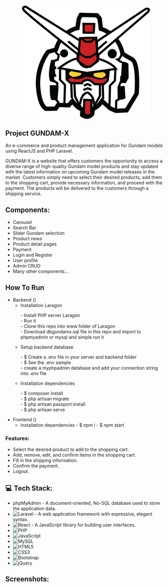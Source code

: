 <p align="center"><a href="https://laravel.com" target="_blank"><img src="public/images/logo-gundam.png" width="400" alt="Laravel Logo"></a></p>


## Project GUNDAM-X
An e-commerce and product management application for Gundam models using ReactJS and PHP Laravel.

GUNDAM-X is a website that offers customers the opportunity to access a diverse range of high-quality Gundam model products and stay updated with the latest information on upcoming Gundam model releases in the market. Customers simply need to select their desired products, add them to the shopping cart, provide necessary information, and proceed with the payment. The products will be delivered to the customers through a shipping service.

## Components:

- Carousel
- Search Bar
- Slider Gundam selection
- Product news
- Product detail pages
- Payment
- Login and Register
- User profile
- Admin CRUD
- Many other components...

## How To Run
- Backend ()
    + Installation Laragon
        <p>
            - Install PHP server Laragon <br>
            - Run it <br>
            - Clone this repo into www folder of Laragon<br>
            - Download dbgundamx.sql file in this repo and import to phpmyadmin or mysql and simple run it
        </p>
    + Setup backend database
          <p>
            - $ Create a .env file in your server and backend folder <br>
            - $ See the .env sample <br>
            - create a myphpadmin database and add your connection string into .env file
          </p>
    + Installation dependencies
          <p>
            - $ composer install <br>
            - $ php artisan migrate <br>
            - $ php artisan passport:install <br>
            - $ php artisan serve
           </p>
- Frontend ()
    + Installation dependencies
            - $ npm i
            - $ npm start


### Features:
- Select the desired product to add to the shopping cart.
- Add, remove, edit, and confirm items in the shopping cart.
- Fill in the shipping information.
- Confirm the payment.
- Logout.

## 💻 Tech Stack:
-   phpMyAdmin - A document-oriented, No-SQL database used to store the application data.
-   ![Laravel](https://img.shields.io/badge/laravel-%23FF2D20.svg?style=for-the-badge&logo=laravel&logoColor=white) - A web application framework with expressive, elegant syntax.
-   ![React](https://img.shields.io/badge/react-%2320232a.svg?style=for-the-badge&logo=react&logoColor=%2361DAFB)  - A JavaScript library for building user interfaces.
-   ![PHP](https://img.shields.io/badge/php-%23777BB4.svg?style=for-the-badge&logo=php&logoColor=white)
-   ![JavaScript](https://img.shields.io/badge/javascript-%23323330.svg?style=for-the-badge&logo=javascript&logoColor=%23F7DF1E) 
-   ![MySQL](https://img.shields.io/badge/mysql-%2300f.svg?style=for-the-badge&logo=mysql&logoColor=white)
-   ![HTML5](https://img.shields.io/badge/html5-%23E34F26.svg?style=for-the-badge&logo=html5&logoColor=white)
-   ![CSS3](https://img.shields.io/badge/css3-%231572B6.svg?style=for-the-badge&logo=css3&logoColor=white)
-   ![Bootstrap](https://img.shields.io/badge/bootstrap-%23563D7C.svg?style=for-the-badge&logo=bootstrap&logoColor=white)
-   ![jQuery](https://img.shields.io/badge/jquery-%230769AD.svg?style=for-the-badge&logo=jquery&logoColor=white)

## Screenshots:


